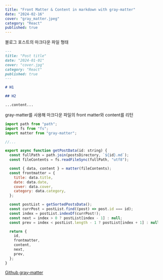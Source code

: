 ```yaml
---
title: "Front Matter & Content in markdown with gray-matter"
date: "2024-02-16"
cover: "gray_matter.jpeg"
category: "React"
published: true
---
```


블로그 포스트의 마크다운 파일 형태

```markdown
---
title: "Post title"
date: "2024-01-01"
cover: "cover.jpg"
category: "React"
published: true
---

# H1

## H2

...content...
```

gray-matter를 사용해 마크다운 파일의 front matter와 content를 리턴

```javascript
import path from "path";
import fs from "fs";
import matter from "gray-matter";

//...

export async function getPostData(id: string) {
  const fullPath = path.join(postsDirectory, `${id}.md`);
  const fileContents = fs.readFileSync(fullPath, "utf8");

  const { data, content } = matter(fileContents);
  const frontmatter = {
    title: data.title,
    date: data.date,
    cover: data.cover,
    category: data.category,
  };

  const postList = getSortedPostsData();
  const currPost = postList.find((post) => post.id === id);
  const index = postList.indexOf(currPost!);
  const next = index > 0 ? postList[index - 1] : null;
  const prev = index < postList.length - 1 ? postList[index + 1] : null;

  return {
    id,
    frontmatter,
    content,
    next,
    prev,
  };
}
```

[Github gray-matter](https://github.com/jonschlinkert/gray-matter)
